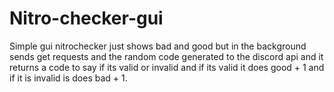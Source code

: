 # Nitro-checker-gui

Simple gui nitrochecker just shows bad and good but in the background sends get requests and the random code generated to the discord api and it returns a code to say if its valid or invalid and if its valid it does good + 1 and if it is invalid is does bad + 1.
